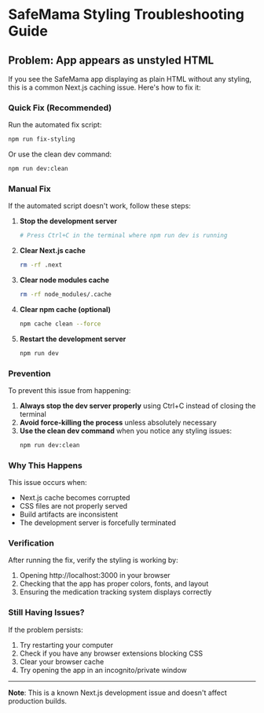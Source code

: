 # SafeMama Styling Troubleshooting Guide

## Problem: App appears as unstyled HTML

If you see the SafeMama app displaying as plain HTML without any styling, this is a common Next.js caching issue. Here's how to fix it:

### Quick Fix (Recommended)

Run the automated fix script:
```bash
npm run fix-styling
```

Or use the clean dev command:
```bash
npm run dev:clean
```

### Manual Fix

If the automated script doesn't work, follow these steps:

1. **Stop the development server**
   ```bash
   # Press Ctrl+C in the terminal where npm run dev is running
   ```

2. **Clear Next.js cache**
   ```bash
   rm -rf .next
   ```

3. **Clear node modules cache**
   ```bash
   rm -rf node_modules/.cache
   ```

4. **Clear npm cache (optional)**
   ```bash
   npm cache clean --force
   ```

5. **Restart the development server**
   ```bash
   npm run dev
   ```

### Prevention

To prevent this issue from happening:

1. **Always stop the dev server properly** using Ctrl+C instead of closing the terminal
2. **Avoid force-killing the process** unless absolutely necessary
3. **Use the clean dev command** when you notice any styling issues:
   ```bash
   npm run dev:clean
   ```

### Why This Happens

This issue occurs when:
- Next.js cache becomes corrupted
- CSS files are not properly served
- Build artifacts are inconsistent
- The development server is forcefully terminated

### Verification

After running the fix, verify the styling is working by:
1. Opening http://localhost:3000 in your browser
2. Checking that the app has proper colors, fonts, and layout
3. Ensuring the medication tracking system displays correctly

### Still Having Issues?

If the problem persists:
1. Try restarting your computer
2. Check if you have any browser extensions blocking CSS
3. Clear your browser cache
4. Try opening the app in an incognito/private window

---

**Note**: This is a known Next.js development issue and doesn't affect production builds.


